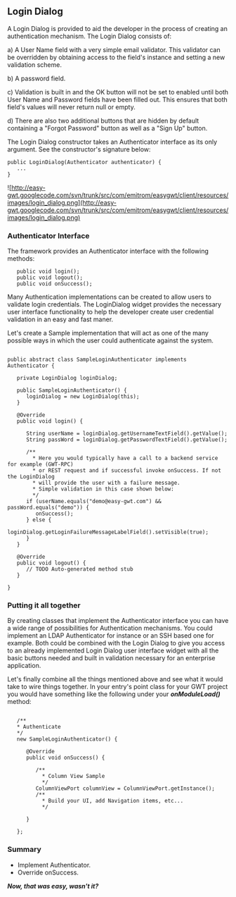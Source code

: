 ## Login Dialog ##

A Login Dialog is provided to aid the developer in the process of creating an authentication mechanism. The Login Dialog consists of:

a) A User Name field with a very simple email validator. This validator can be overridden by obtaining access to the field's instance and setting a new validation scheme.

b) A password field.

c) Validation is built in and the OK button will not be set to enabled until both User Name and Password fields have been filled out. This ensures that both field's values will never return null or empty.

d) There are also two additional buttons that are hidden by default containing a "Forgot Password" button as well as a "Sign Up" button.

The Login Dialog constructor takes an Authenticator interface as its only argument. See the constructor's signature below:

```
public LoginDialog(Authenticator authenticator) {
   ...
}
```

![http://easy-gwt.googlecode.com/svn/trunk/src/com/emitrom/easygwt/client/resources/images/login_dialog.png](http://easy-gwt.googlecode.com/svn/trunk/src/com/emitrom/easygwt/client/resources/images/login_dialog.png)

### Authenticator Interface ###

The framework provides an Authenticator interface with the following methods:

```
   public void login();
   public void logout();
   public void onSuccess();
```

Many Authentication implementations can be created to allow users to validate login credentials. The LoginDialog widget provides the necessary user interface functionality to help the developer create user credential validation in an easy and fast maner.

Let's create a Sample implementation that will act as one of the many possible ways in which the user could authenticate against the system.

```

public abstract class SampleLoginAuthenticator implements Authenticator {

   private LoginDialog loginDialog;
	
   public SampleLoginAuthenticator() {
      loginDialog = new LoginDialog(this);
   }
	
   @Override
   public void login() {
		
      String userName = loginDialog.getUsernameTextField().getValue();
      String passWord = loginDialog.getPasswordTextField().getValue();

      /**
        * Here you would typically have a call to a backend service for example (GWT-RPC)
        * or REST request and if successful invoke onSuccess. If not the LoginDialog
        * will provide the user with a failure message.
        * Simple validation in this case shown below:
        */		
      if (userName.equals("demo@easy-gwt.com") && passWord.equals("demo")) {
         onSuccess();
      } else {
         loginDialog.getLoginFailureMessageLabelField().setVisible(true);
      }
   }

   @Override
   public void logout() {
      // TODO Auto-generated method stub
   }

}

```

### Putting it all together ###

By creating classes that implement the Authenticator interface you can have a wide range of possibilities for Authentication mechanisms. You could implement an LDAP Authenticator for instance or an SSH based one for example. Both could be combined with the Login Dialog to give you access to an already implemented Login Dialog user interface widget with all the basic buttons needed and built in validation necessary for an enterprise application.

Let's finally combine all the things mentioned above and see what it would take to wire things together. In your entry's point class for your GWT project you would have something like the following under your _**onModuleLoad()**_ method:

```

   /**
   * Authenticate
   */
   new SampleLoginAuthenticator() {

      @Override
      public void onSuccess() {

         /**
           * Column View Sample
           */
         ColumnViewPort columnView = ColumnViewPort.getInstance();
         /**
           * Build your UI, add Navigation items, etc...
           */

      }

   };

```

### Summary ###

  * Implement Authenticator.
  * Override onSuccess.

_**Now, that was easy, wasn't it?**_